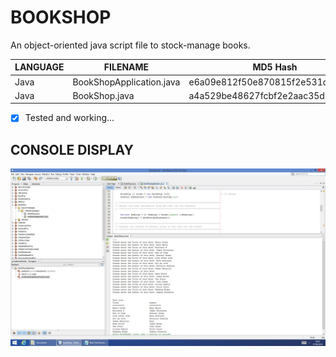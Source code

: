 # BOOKSHOP 
An object-oriented java script file to stock-manage books.

| LANGUAGE | FILENAME | MD5 Hash |
|------    |------    | -------  |
| Java | BookShopApplication.java | e6a09e812f50e870815f2e531de7b10e |
| Java | BookShop.java | a4a529be48627fcbf2e2aac35d18dd82 |

- [x] Tested and working...

## CONSOLE DISPLAY
![Screenshot](BookShop.jpg)


